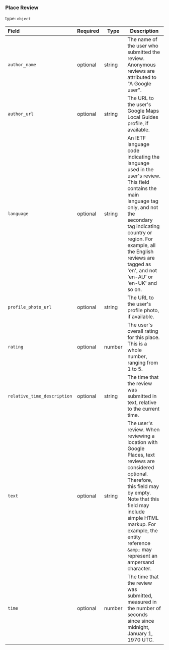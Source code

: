 <!--- This is a generated file, do not edit! -->
<!--- [START maps_http_schema_placereview] -->
<h3 class="schema-object" id="PlaceReview">Place Review</h3>

type: `object`

| Field                       | Required | Type   | Description                                                                                                                                                                                                                                                                     |
| :-------------------------- | -------- | ------ | ------------------------------------------------------------------------------------------------------------------------------------------------------------------------------------------------------------------------------------------------------------------------------- |
| `author_name`               | optional | string | The name of the user who submitted the review. Anonymous reviews are attributed to "A Google user".                                                                                                                                                                             |
| `author_url`                | optional | string | The URL to the user's Google Maps Local Guides profile, if available.                                                                                                                                                                                                           |
| `language`                  | optional | string | An IETF language code indicating the language used in the user's review. This field contains the main language tag only, and not the secondary tag indicating country or region. For example, all the English reviews are tagged as 'en', and not 'en-AU' or 'en-UK' and so on. |
| `profile_photo_url`         | optional | string | The URL to the user's profile photo, if available.                                                                                                                                                                                                                              |
| `rating`                    | optional | number | The user's overall rating for this place. This is a whole number, ranging from 1 to 5.                                                                                                                                                                                          |
| `relative_time_description` | optional | string | The time that the review was submitted in text, relative to the current time.                                                                                                                                                                                                   |
| `text`                      | optional | string | The user's review. When reviewing a location with Google Places, text reviews are considered optional. Therefore, this field may by empty. Note that this field may include simple HTML markup. For example, the entity reference `&amp;` may represent an ampersand character. |
| `time`                      | optional | number | The time that the review was submitted, measured in the number of seconds since since midnight, January 1, 1970 UTC.                                                                                                                                                            |

<!--- [END maps_http_schema_placereview] -->